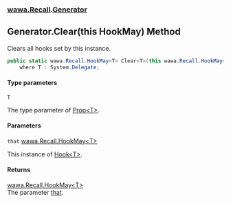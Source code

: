 ### [wawa.Recall](wawa.Recall.md 'wawa.Recall').[Generator](Generator.md 'wawa.Recall.Generator')

## Generator.Clear<T>(this HookMay<T>) Method

Clears all hooks set by this instance.

```csharp
public static wawa.Recall.HookMay<T> Clear<T>(this wawa.Recall.HookMay<T> that)
    where T : System.Delegate;
```
#### Type parameters

<a name='wawa.Recall.Generator.Clear_T_(thiswawa.Recall.HookMay_T_).T'></a>

`T`

The type parameter of [Prop&lt;T&gt;](Prop{T}.md 'wawa.Recall.Prop<T>').
#### Parameters

<a name='wawa.Recall.Generator.Clear_T_(thiswawa.Recall.HookMay_T_).that'></a>

`that` [wawa.Recall.HookMay&lt;](HookMay{T}.md 'wawa.Recall.HookMay<T>')[T](Generator.Clear{T}(HookMay{T}).md#wawa.Recall.Generator.Clear_T_(thiswawa.Recall.HookMay_T_).T 'wawa.Recall.Generator.Clear<T>(this wawa.Recall.HookMay<T>).T')[&gt;](HookMay{T}.md 'wawa.Recall.HookMay<T>')

This instance of [Hook&lt;T&gt;](Hook{T}.md 'wawa.Recall.Hook<T>').

#### Returns
[wawa.Recall.HookMay&lt;](HookMay{T}.md 'wawa.Recall.HookMay<T>')[T](Generator.Clear{T}(HookMay{T}).md#wawa.Recall.Generator.Clear_T_(thiswawa.Recall.HookMay_T_).T 'wawa.Recall.Generator.Clear<T>(this wawa.Recall.HookMay<T>).T')[&gt;](HookMay{T}.md 'wawa.Recall.HookMay<T>')  
The parameter [that](Generator.Clear{T}(HookMay{T}).md#wawa.Recall.Generator.Clear_T_(thiswawa.Recall.HookMay_T_).that 'wawa.Recall.Generator.Clear<T>(this wawa.Recall.HookMay<T>).that').